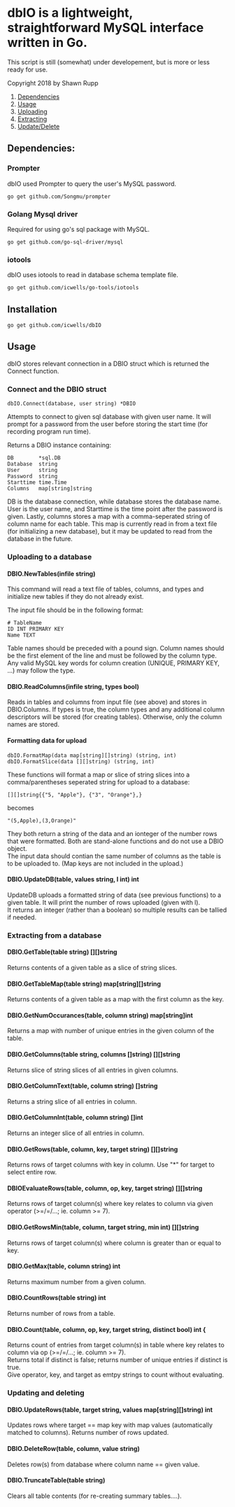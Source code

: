 # dbIO is a lightweight, straightforward MySQL interface written in Go.  
This script is still (somewhat) under developement, but is more or less ready for use.  

Copyright 2018 by Shawn Rupp

1. [Dependencies](#dependencies)  
2. [Usage](#usage)  
3. [Uploading](#uploading-to-a-database)  
4. [Extracting](#extracting-from-a-database)  
5. [Update/Delete](#updating-and-deleting)

## Dependencies:  

### Prompter  
dbIO used Prompter to query the user's MySQL password.  

	go get github.com/Songmu/prompter  

### Golang Mysql driver
Required for using go's sql package with MySQL.  

	go get github.com/go-sql-driver/mysql  

### iotools
dbIO uses iotools to read in database schema template file.  

	go get github.com/icwells/go-tools/iotools  

## Installation  

	go get github.com/icwells/dbIO  

## Usage  
dbIO stores relevant connection in a DBIO struct which is returned the Connect function.  

### Connect and the DBIO struct  
	dbIO.Connect(database, user string) *DBIO  

Attempts to connect to given sql database with given user name. It will prompt for a password from 
the user before storing the start time (for recording program run time).  

Returns a DBIO instance containing:  
```
DB        *sql.DB  
Database  string  
User      string  
Password  string  
Starttime time.Time  
Columns   map[string]string  
```
DB is the database connection, while database stores the database name. User is the user name, and Starttime 
is the time point after the password is given. Lastly, columns 
stores a map with a comma-seperated string of column name for each table. This map is currently read in from a 
text file (for initializing a new database), but it may be updated to read from the database in the future.  

### Uploading to a database 

#### DBIO.NewTables(infile string)  
This command will read a text file of tables, columns, and types and initialize new tables if they do not already exist.  

The input file should be in the following format:  

	# TableName  
	ID INT PRIMARY KEY  
	Name TEXT 

Table names should be preceded with a pound sign. Column names should be the first element of the line and must be 
followed by the column type. Any valid MySQL key words for column creation (UNIQUE, PRIMARY KEY, ...) may follow the type.  

#### DBIO.ReadColumns(infile string, types bool)  
Reads in tables and columns from input file (see above) and stores in DBIO.Columns. If types is true, the column types and 
any additional column descriptors will be stored (for creating tables). Otherwise, only the column names are stored.  

#### Formatting data for upload  
```
dbIO.FormatMap(data map[string][]string) (string, int)  
dbIO.FormatSlice(data [][]string) (string, int)  
```

These functions will format a map or slice of string slices into a comma/parentheses seperated string for upload to a database:  
```
[][]string{{"5, "Apple"}, {"3", "Orange"},}  
```
becomes 
```
"(5,Apple),(3,Orange)"  
```
They both return a string of the data and an ionteger of the number rows that were formatted. Both are stand-alone functions and do not use a DBIO object.  
The input data should contian the same number of columns as the table is to be uploaded to. (Map keys are not included in the upload.)  

#### DBIO.UpdateDB(table, values string, l int) int  

UpdateDB uploads a formatted string of data (see previous functions) to a given table. It will print the number of rows uploaded (given with l).  
It returns an integer (rather than a boolean) so multiple results can be tallied if needed.  

### Extracting from a database  

#### DBIO.GetTable(table string) [][]string  
Returns contents of a given table as a slice of string slices.  

#### DBIO.GetTableMap(table string) map[string][]string  
Returns contents of a given table as a map with the first column as the key.  

#### DBIO.GetNumOccurances(table, column string) map[string]int  
Returns a map with number of unique entries in the given column of the table.  

#### DBIO.GetColumns(table string, columns []string) [][]string  
Returns slice of string slices of all entries in given columns.  

#### DBIO.GetColumnText(table, column string) []string  
Returns a string slice of all entries in column.  

#### DBIO.GetColumnInt(table, column string) []int  
Returns an integer slice of all entries in column.  

#### DBIO.GetRows(table, column, key, target string) [][]string  
Returns rows of target columns with key in column. Use "*" for target to select entire row.  

#### DBIOEvaluateRows(table, column, op, key, target string) [][]string  
Returns rows of target column(s) where key relates to column via given operator (>=/=/...; ie. column >= 7).  

#### DBIO.GetRowsMin(table, column, target string, min int) [][]string  
Returns rows of target column(s) where column is greater than or equal to key.  

#### DBIO.GetMax(table, column string) int  
Returns maximum number from a given column.  

#### DBIO.CountRows(table string) int  
Returns number of rows from a table.  

#### DBIO.Count(table, column, op, key, target string, distinct bool) int {
Returns count of entries from target column(s) in table where key relates to column via op (>=/=/...; ie. column >= 7).  
Returns total if distinct is false; returns number of unique entries if distinct is true.  
Give operator, key, and target as emtpy strings to count without evaluating.  

### Updating and deleting  

#### DBIO.UpdateRows(table, target string, values map[string][]string) int 
Updates rows where target == map key with map values (automatically matched to columns). 
Returns number of rows updated.  

#### DBIO.DeleteRow(table, column, value string)  
Deletes row(s) from database where column name == given value.  

#### DBIO.TruncateTable(table string)  
Clears all table contents (for re-creating summary tables....).  
